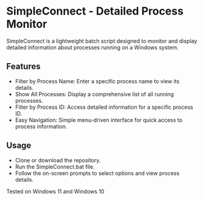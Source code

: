 # SimpleConnect - Detailed Process Monitor

SimpleConnect is a lightweight batch script designed to monitor and display detailed information about processes running on a Windows system.
## Features

- Filter by Process Name: Enter a specific process name to view its details.
- Show All Processes: Display a comprehensive list of all running processes.
- Filter by Process ID: Access detailed information for a specific process ID.
- Easy Navigation: Simple menu-driven interface for quick access to process information.

## Usage

- Clone or download the repository.
- Run the SimpleConnect.bat file.
- Follow the on-screen prompts to select options and view process details.

Tested on Windows 11 and Windows 10
